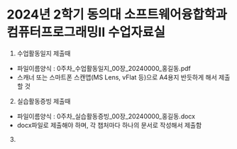 # 2024년 2학기 동의대 소프트웨어융합학과 컴퓨터프로그래밍II 수업자료실

1. 수업활동일지 제출때
- 파일이름양식 : 0주차_수업활동일지_00장_20240000_홍길동.pdf
- 스캐너 또는 스마트폰 스캔앱(MS Lens, vFlat 등)으로 A4용지 반듯하게 해서 제출할 것

2. 실습활동증빙 제출때
- 파일이름양식 : 0주차_실습활동증빙_00장_20240000_홍길동.docx
- docx파일로 제출해야 하며, 각 챕처마다 하나의 문서로 작성해서 제출함

3. 


